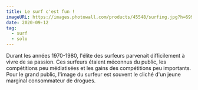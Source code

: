 ```yaml
---
title: Le surf c'est fun !
imageURL: https://images.photowall.com/products/45548/surfing.jpg?h=699&q=85
date: 2020-09-12
tag:
  - surf
  - solo
---
```



Durant les années 1970-1980, l'élite des surfeurs parvenait difficilement à vivre de sa passion. Ces surfeurs étaient méconnus du public, les compétitions peu médiatisées et les gains des compétitions peu importants. Pour le grand public, l'image du surfeur est souvent le cliché d'un jeune marginal consommateur de drogues.


